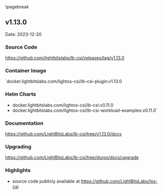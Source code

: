 <div style="page-break-after: always;"></div>
\pagebreak

## v1.13.0

Date: 2023-12-20

### Source Code

https://github.com/lightbitslabs/lb-csi/releases/tag/v1.13.0

### Container Image

`docker.lightbitslabs.com/lightos-csi/lb-csi-plugin:v1.13.0

### Helm Charts

- docker.lightbitslabs.com/lightos-csi/lb-csi:v0.11.0
- docker.lightbitslabs.com/lightos-csi/lb-csi-workload-examples:v0.11.0`

### Documentation

https://github.com/LightBitsLabs/lb-csi/tree/v1.13.0/docs

### Upgrading

https://github.com/LightBitsLabs/lb-csi/tree/duros/docs/upgrade

### Highlights

- source code publicly available at https://github.com/LightBitsLabs/los-csi
